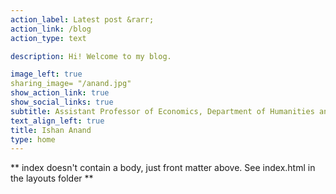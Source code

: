 ```yaml
---
action_label: Latest post &rarr;
action_link: /blog
action_type: text

description: Hi! Welcome to my blog. 

image_left: true
sharing_image= "/anand.jpg"
show_action_link: true
show_social_links: true
subtitle: Assistant Professor of Economics, Department of Humanities and Social Sciences, IIT Delhi, India
text_align_left: true
title: Ishan Anand
type: home
---
```


** index doesn't contain a body, just front matter above.
See index.html in the layouts folder **
